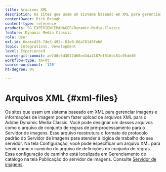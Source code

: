 ```yaml
---
title: Arquivos XML
description: Os sites que usam um sistema baseado em XML para gerenciar imagens e informações de imagem podem fazer upload de arquivos XML para o Adobe Dynamic Media Classic. Saiba mais sobre arquivos XML.
contentOwner: Rick Brough
content-type: reference
products: SG_EXPERIENCEMANAGER/Dynamic-Media-Classic
feature: Dynamic Media Classic
role: User
exl-id: 6eaecd25-7de3-492c-81e0-86a78145feb0
topic: Integrations, Development
level: Experienced
source-git-commit: ae7d0c6d3047d68ed3da4187ef516dc51c95de30
workflow-type: tm+mt
source-wordcount: '120'
ht-degree: 0%

---
```


# Arquivos XML {#xml-files}

Os sites que usam um sistema baseado em XML para gerenciar imagens e informações de imagem podem fazer upload de arquivos XML para o Adobe Dynamic Media Classic. Você pode designar um desses arquivos como o arquivo de conjunto de regras de pré-processamento para o Servidor de imagens. Esse arquivo reestrutura o formato de protocolo padrão do Servidor de imagens para atender à lógica de trabalho do seu servidor. Na tela Configuração, você pode especificar um arquivo XML para servir como o caminho do arquivo de definições do conjunto de regras. Essa configuração de caminho está localizada em Gerenciamento de catálogo na tela Publicação do servidor de imagens. Consulte [Servidor de imagens](publish-setup.md#image_server).

